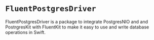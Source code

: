 # ``FluentPostgresDriver``

FluentPostgresDriver is a package to integrate PostgresNIO and and PostrgresKit with FluentKit to make it easy to use and write database operations in Swift.